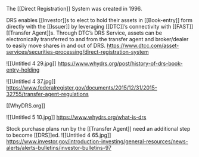 The [[Direct Registration]] System was created in 1996.

DRS enables [[Investor]]s to elect to hold their assets in [[Book-entry]] form directly with the [[Issuer]] by leveraging [[DTC]]’s connectivity with [[FAST]] [[Transfer Agent]]s. Through DTC’s DRS Service, assets can be electronically transferred to and from the transfer agent and broker/dealer to easily move shares in and out of DRS.
https://www.dtcc.com/asset-services/securities-processing/direct-registration-system

![[Untitled 4 29.jpg]]
https://www.whydrs.org/post/history-of-drs-book-entry-holding

![[Untitled 4 37.jpg]]
https://www.federalregister.gov/documents/2015/12/31/2015-32755/transfer-agent-regulations

[[WhyDRS.org]] 

![[Untitled 5 10.jpg]]
https://www.whydrs.org/what-is-drs

Stock purchase plans run by the [[Transfer Agent]] need an additional step to become [[DRS]]ed.
![[Untitled 4 65.jpg]]
https://www.investor.gov/introduction-investing/general-resources/news-alerts/alerts-bulletins/investor-bulletins-97
